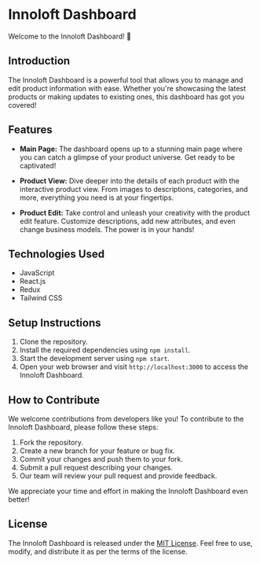 # Innoloft Dashboard
Welcome to the Innoloft Dashboard! 🚀

## Introduction

The Innoloft Dashboard is a powerful tool that allows you to manage and edit product information with ease. Whether you're showcasing the latest products or making updates to existing ones, this dashboard has got you covered!

## Features

- **Main Page:** The dashboard opens up to a stunning main page where you can catch a glimpse of your product universe. Get ready to be captivated!

- **Product View:** Dive deeper into the details of each product with the interactive product view. From images to descriptions, categories, and more, everything you need is at your fingertips.

- **Product Edit:** Take control and unleash your creativity with the product edit feature. Customize descriptions, add new attributes, and even change business models. The power is in your hands!


## Technologies Used

- JavaScript
- React.js
- Redux
- Tailwind CSS

## Setup Instructions

1. Clone the repository.
2. Install the required dependencies using `npm install`.
3. Start the development server using `npm start`.
4. Open your web browser and visit `http://localhost:3000` to access the Innoloft Dashboard.

## How to Contribute

We welcome contributions from developers like you! To contribute to the Innoloft Dashboard, please follow these steps:

1. Fork the repository.
2. Create a new branch for your feature or bug fix.
3. Commit your changes and push them to your fork.
4. Submit a pull request describing your changes.
5. Our team will review your pull request and provide feedback.

We appreciate your time and effort in making the Innoloft Dashboard even better!


## License

The Innoloft Dashboard is released under the [MIT License](LICENSE). Feel free to use, modify, and distribute it as per the terms of the license.
